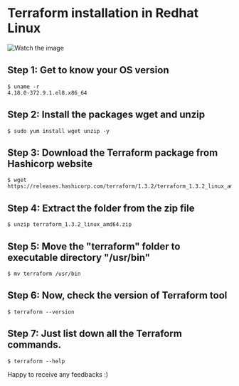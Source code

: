 # Terraform installation in Redhat Linux

![Watch the image](/aws/Usecase1/usecase-1.png)


## Step 1: Get to know your OS version
```
$ uname -r
4.18.0-372.9.1.el8.x86_64
```
## Step 2: Install the packages wget and unzip
```
$ sudo yum install wget unzip -y
```
## Step 3: Download the Terraform package from Hashicorp website
```
$ wget https://releases.hashicorp.com/terraform/1.3.2/terraform_1.3.2_linux_amd64.zip
```
## Step 4: Extract the folder from the zip file
```
$ unzip terraform_1.3.2_linux_amd64.zip 
```
## Step 5: Move the "terraform" folder to executable directory "/usr/bin"
```
$ mv terraform /usr/bin
```
## Step 6: Now, check the version of Terraform tool
```
$ terraform --version
```
## Step 7: Just list down all the Terraform commands.
```
$ terraform --help
```

Happy to receive any feedbacks :)

